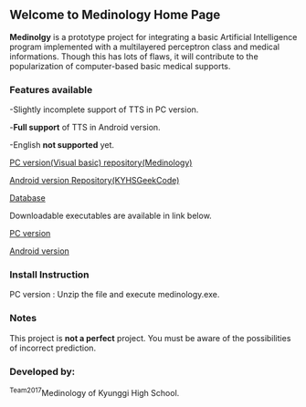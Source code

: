 ## Welcome to Medinology Home Page

<!--
'''You can use the [editor on GitHub](https://github.com/Medinology/medinology.github.com/edit/master/README.md) to maintain and preview the content for your website in Markdown files.

'''Whenever you commit to this repository, GitHub Pages will run [Jekyll](https://jekyllrb.com/) to rebuild the pages in your site, from the content in your Markdown files.

'''### Markdown

'''Markdown is a lightweight and easy-to-use syntax for styling your writing. It includes conventions for

```markdown
'''Syntax highlighted code block

'''# Header 1
'''## Header 2
'''### Header 3

'''- Bulleted
'''- List

'''1. Numbered
'''2. List

'''**Bold** and _Italic_ and `Code` text

'''[Link](url) and ![Image](src)
```
-->
**Medinolgy** is a prototype project for integrating a basic Artificial Intelligence program implemented with a multilayered perceptron class and medical informations. Though this has lots of flaws, it will contribute to the popularization of computer-based basic medical supports.

### Features available

-Slightly incomplete support of TTS in PC version.

-**Full support** of TTS in Android version.

-English **not supported** yet.

[PC version(Visual basic) repository(Medinology)](https://github.com/Medinology/medinology.github.io/tree/master/Visual%20Basic%20project)

[Android version Repository(KYHSGeekCode)](https://github.com/KYHSGeekCode/Medinology-android)

[Database]()


Downloadable executables are available in link below.

[PC version](https://github.com/Medinology/medinology.github.io/releases/download/medinology/PC.version.zip)

[Android version](https://github.com/Medinology/medinology.github.io/releases/download/medinology/Medinology2.apk)

### Install Instruction

PC version : Unzip the file and execute medinology.exe.

### Notes

This project is **not a perfect** project. You must be aware of the possibilities of incorrect prediction.

### Developed by:

<sup>Team2017</sup>Medinology of Kyunggi High School.


<!--For more details see [GitHub Flavored Markdown](https://guides.github.com/features/mastering-markdown/).

### Jekyll Themes

Your Pages site will use the layout and styles from the Jekyll theme you have selected in your [repository settings](https://github.com/Medinology/medinology.github.com/settings). The name of this theme is saved in the Jekyll `_config.yml` configuration file.

### Support or Contact

Having trouble with Pages? Check out our [documentation](https://help.github.com/categories/github-pages-basics/) or [contact support](https://github.com/contact) and we’ll help you sort it out.
-->
